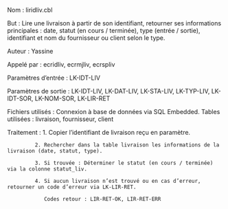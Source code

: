 Nom : liridliv.cbl

But : Lire une livraison à partir de son identifiant, retourner ses informations principales : date, statut (en cours / terminée), type (entrée / sortie), identifiant et nom du fournisseur ou client selon le type.

Auteur : Yassine

Appelé par : ecridliv, ecrmjliv, ecrspliv

Paramètres d’entrée : LK-IDT-LIV

Paramètres de sortie : LK-IDT-LIV, LK-DAT-LIV, LK-STA-LIV, LK-TYP-LIV, LK-IDT-SOR, LK-NOM-SOR, LK-LIR-RET

Fichiers utilisés : Connexion à base de données via SQL Embedded. Tables utilisées : livraison, fournisseur, client

Traitement : 1. Copier l’identifiant de livraison reçu en paramètre.

             2. Rechercher dans la table livraison les informations de la livraison (date, statut, type).

             3. Si trouvée : Déterminer le statut (en cours / terminée) via la colonne statut_liv.

             4. Si aucun livraison n’est trouvé ou en cas d’erreur, retourner un code d’erreur via LK-LIR-RET.
             
                Codes retour : LIR-RET-OK, LIR-RET-ERR